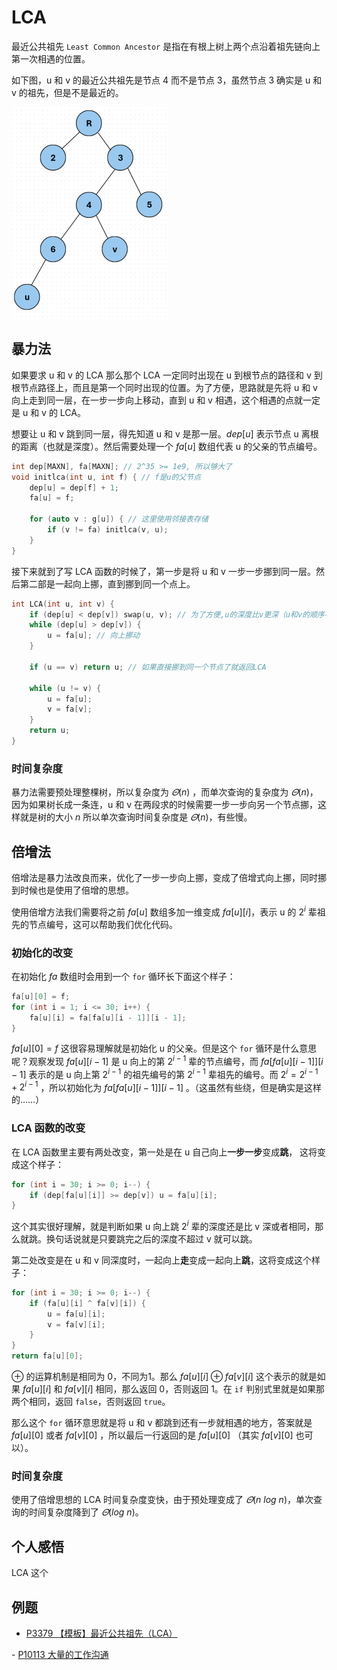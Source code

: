 # LCA
最近公共祖先 `Least Common Ancestor` 是指在有根上树上两个点沿着祖先链向上第一次相遇的位置。

如下图，u 和 v 的最近公共祖先是节点 4 而不是节点 3，虽然节点 3 确实是 u 和 v 的祖先，但是不是最近的。

![image lost](../../assets/images/LCA1.png)
## 暴力法
如果要求 u 和 v 的 LCA 那么那个 LCA 一定同时出现在 u 到根节点的路径和 v 到根节点路径上，而且是第一个同时出现的位置。为了方便，思路就是先将 u 和 v 向上走到同一层，在一步一步向上移动，直到 u 和 v 相遇，这个相遇的点就一定是 u 和 v 的 LCA。

想要让 u 和 v 跳到同一层，得先知道 u 和 v 是那一层。$dep[u]$ 表示节点 u 离根的距离（也就是深度）。然后需要处理一个 $fa[u]$ 数组代表 u 的父亲的节点编号。

```cpp
int dep[MAXN], fa[MAXN]; // 2^35 >= 1e9, 所以够大了
void initlca(int u, int f) { // f是u的父节点
	dep[u] = dep[f] + 1;
	fa[u] = f;
	
	for (auto v : g[u]) { // 这里使用邻接表存储
		if (v != fa) initlca(v, u);
	}
}
```

接下来就到了写 LCA 函数的时候了，第一步是将 u 和 v 一步一步挪到同一层。然后第二部是一起向上挪，直到挪到同一个点上。

```cpp
int LCA(int u, int v) {
	if (dep[u] < dep[v]) swap(u, v); // 为了方便,u的深度比v更深（u和v的顺序不造成影响）
	while (dep[u] > dep[v]) {
		u = fa[u]; // 向上挪动
	}

	if (u == v) return u; // 如果直接挪到同一个节点了就返回LCA

	while (u != v) {
		u = fa[u];
		v = fa[v];
	}
	return u;
}
```
### 时间复杂度
暴力法需要预处理整棵树，所以复杂度为 $\varTheta(n)$ ，而单次查询的复杂度为 $\varTheta(n)$，因为如果树长成一条连，u 和 v 在两段求的时候需要一步一步向另一个节点挪，这样就是树的大小 $n$ 所以单次查询时间复杂度是 $\varTheta(n)$，有些慢。
## 倍增法
倍增法是暴力法改良而来，优化了一步一步向上挪，变成了倍增式向上挪，同时挪到时候也是使用了倍增的思想。

使用倍增方法我们需要将之前 $fa[u]$ 数组多加一维变成 $fa[u][i]$，表示 u 的 $2^{i}$ 辈祖先的节点编号，这可以帮助我们优化代码。
### 初始化的改变
在初始化 $fa$ 数组时会用到一个 `for` 循环长下面这个样子：

```cpp
fa[u][0] = f;
for (int i = 1; i <= 30; i++) {
	fa[u][i] = fa[fa[u][i - 1]][i - 1];
}
```

$fa[u][0] = f$ 这很容易理解就是初始化 u 的父亲。但是这个 `for` 循环是什么意思呢？观察发现 $fa[u][i - 1]$ 是 u 向上的第 $2^{i - 1}$ 辈的节点编号，而 $fa[fa[u][i - 1]][i - 1]$ 表示的是 u 向上第 $2^{i - 1}$ 的祖先编号的第 $2^{i - 1}$ 辈祖先的编号。而 $2^{i} = 2^{i - 1} + 2^{i - 1}$ ，所以初始化为 $fa[fa[u][i - 1]][i - 1]$ 。（这虽然有些绕，但是确实是这样的……）

### LCA 函数的改变
在 LCA 函数里主要有两处改变，第一处是在 u 自己向上**一步一步**变成**跳**， 这将变成这个样子：
```cpp
for (int i = 30; i >= 0; i--) {
	if (dep[fa[u][i]] >= dep[v]) u = fa[u][i];
}
```
这个其实很好理解，就是判断如果 u 向上跳 $2^{i}$ 辈的深度还是比 v 深或者相同，那么就跳。换句话说就是只要跳完之后的深度不超过 v 就可以跳。

第二处改变是在 u 和 v 同深度时，一起向上**走**变成一起向上**跳**，这将变成这个样子：
```cpp
for (int i = 30; i >= 0; i--) {
	if (fa[u][i] ^ fa[v][i]) {
		u = fa[u][i];
		v = fa[v][i];
	}
}
return fa[u][0];
```
$\oplus$ 的运算机制是相同为 0，不同为1。那么 $fa[u][i] \oplus fa[v][i]$ 这个表示的就是如果 $fa[u][i]$ 和 $fa[v][i]$ 相同，那么返回 0，否则返回 1。在 `if` 判别式里就是如果那两个相同，返回 `false`，否则返回 `true`。

那么这个 `for` 循环意思就是将 u 和 v 都跳到还有一步就相遇的地方，答案就是 $fa[u][0]$ 或者 $fa[v][0]$ ，所以最后一行返回的是 $fa[u][0]$ （其实 $fa[v][0]$ 也可以）。
### 时间复杂度
使用了倍增思想的 LCA 时间复杂度变快，由于预处理变成了 $\varTheta(n \ log \ n)$，单次查询的时间复杂度降到了 $\varTheta(log \ n)$。
## 个人感悟
LCA 这个
## 例题
- <a href="https://www.luogu.com.cn/problem/P3379" target="_blank" rel="noopener noreferrer">
    P3379 【模板】最近公共祖先（LCA）
</a>
- <a href="https://www.luogu.com.cn/problem/P10113" target="_blank" rel="noopener noreferrer">
    P10113 大量的工作沟通
</a>